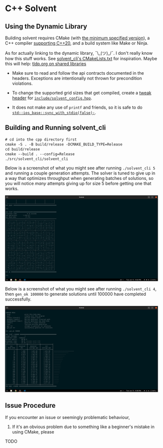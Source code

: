 
# C++ Solvent

## Using the Dynamic Library

Building solvent requires CMake (with [the minimum specified version](./CMakeLists.txt)), a C++ compiler [supporting C++20](https://en.cppreference.com/w/cpp/compiler_support), and a build system like Make or Ninja.

As for actually linking to the dynamic library, ¯\\\_(ツ)\_/¯. I don't really know how this stuff works. See [solvent\_cli's CMakeLists.txt](./src/solvent_cli/CMakeLists.txt) for inspiration. Maybe this will help: [tldp.org on shared libraries](https://tldp.org/HOWTO/Program-Library-HOWTO/shared-libraries.html)

- Make sure to read and follow the api contracts documented in the headers. Exceptions are intentionally not thrown for precondition violations.

- To change the supported grid sizes that get compiled, create a [tweak header](https://vector-of-bool.github.io/2020/10/04/lib-configuration.html#providing-a-tweak-header) for [`include/solvent_config.hpp`](include/solvent_config.hpp).

- It does not make any use of `printf` and friends, so it is safe to do [`std::ios_base::sync_with_stdio(false);`](https://en.cppreference.com/w/cpp/io/ios_base/sync_with_stdio).

## Building and Running solvent\_cli

```shell
# cd into the cpp directory first
cmake -S . -B build/release -DCMAKE_BUILD_TYPE=Release
cd build/release
cmake --build . --config=Release
./src/solvent_cli/solvent_cli
```

Below is a screenshot of what you might see after running `./solvent_cli 5` and running a couple generation attempts. The solver is tuned to give up in a way that optimizes throughput when generating batches of solutions, so you will notice _many_ attempts giving up for size 5 before getting one that works.

![](../sample-output/25x25_example.png)

Below is a screenshot of what you might see after running `./solvent_cli 4`, then `gen_ok 100000` to generate solutions until 100000 have completed successfully.

![](../sample-output/gen_ok_example.png)

## Issue Procedure

If you encounter an issue or seemingly problematic behaviour,

1. If it's an obvious problem due to something like a beginner's mistake in using CMake, please 

TODO